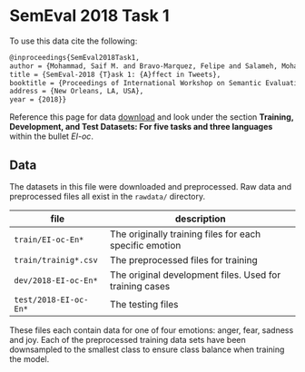 # SemEval 2018 Task 1

To use this data cite the following:

```latex
@inproceedings{SemEval2018Task1,
author = {Mohammad, Saif M. and Bravo-Marquez, Felipe and Salameh, Mohammad and Kiritchenko, Svetlana},
title = {SemEval-2018 {T}ask 1: {A}ffect in Tweets},
booktitle = {Proceedings of International Workshop on Semantic Evaluation (SemEval-2018)},
address = {New Orleans, LA, USA},
year = {2018}}
```

Reference this page for data [download](https://competitions.codalab.org/competitions/17751#learn_the_details-datasets) and look under the section **Training, Development, and Test Datasets: For five tasks and three languages** within the bullet *EI-oc*.

## Data
The datasets in this file were downloaded and preprocessed. Raw data and preprocessed files all exist in the `rawdata/` directory. 

file                  | description
--------------------- | -------------------------------------------------------
`train/EI-oc-En*`     | The originally training files for each specific emotion
`train/trainig*.csv`  | The preprocessed files for training
`dev/2018-EI-oc-En*`  | The original development files. Used for training cases
`test/2018-EI-oc-En*` | The testing files

These files each contain data for one of four emotions: anger, fear, sadness and joy. Each of the preprocessed training data sets have been downsampled to the smallest class to ensure class balance when training the model.
